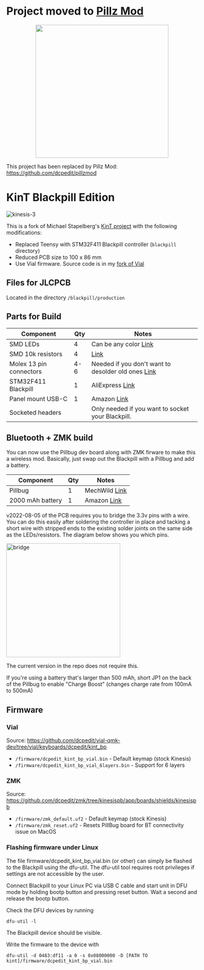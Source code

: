 # Project moved to [Pillz Mod](https://github.com/dcpedit/pillzmod)
<p align="center">
  <img src="https://i.imgur.com/4i2z9Xu.png" width="350">
</p>

This project has been replaced by Pillz Mod: https://github.com/dcpedit/pillzmod

# KinT Blackpill Edition

![kinesis-3](https://user-images.githubusercontent.com/800930/186173690-8d34ccd0-7eec-4b3d-93a0-488730113e12.jpg)

This is a fork of Michael Stapelberg's [KinT project](https://github.com/kinx-project/kint) with the following modifications:

* Replaced Teensy with STM32F411 Blackpill controller (`blackpill` directory)
* Reduced PCB size to 100 x 86 mm
* Use Vial firmware.  Source code is in my [fork of Vial](https://github.com/dcpedit/vial-qmk-dev/tree/vial/keyboards/dcpedit/kint_bp)

## Files for JLCPCB
Located in the directory `/blackpill/production`

## Parts for Build
| Component              | Qty | Notes |
| ---------              | --- | ----- |
| SMD LEDs               | 4   | Can be any color [Link](https://octopart.com/apt3216qbc%2Fd-kingbright-5355642?r=sp)
| SMD 10k resistors      | 4   | [Link](https://octopart.com/crcw120610k0fkeac-vishay-20811529)
| Molex 13 pin connectors| 4-6 | Needed if you don't want to desolder old ones [Link](https://octopart.com/39-53-2135-molex-7670149?r=sp)
| STM32F411 Blackpill    | 1   | AliExpress [Link](https://www.aliexpress.us/item/3256801269871873.html)
| Panel mount USB-C      | 1   | Amazon [Link](https://a.co/d/cRoqHqx)
| Socketed headers       |     | Only needed if you want to socket your Blackpill.

## Bluetooth + ZMK build
You can now use the Pillbug dev board along with ZMK firware to make this a wireless mod.  Basically, just swap out the Blackpill with a Pillbug and add a battery.

| Component              | Qty | Notes |
| ---------              | --- | ----- |
| Pillbug                | 1   | MechWild [Link](https://mechwild.com/product/pillbug/)
| 2000 mAh battery       | 1   | Amazon [Link](https://a.co/d/hlTVT1p)

v2022-08-05 of the PCB requires you to bridge the 3.3v pins with a wire.  You can do this easily after soldering the controller in place and tacking a short wire with stripped ends to the existing solder joints on the same side as the LEDs/resistors.  The diagram below shows you which pins.

<img width="300" alt="bridge" src="https://github.com/dcpedit/kint/assets/800930/aac79663-8b7e-4620-b262-9997442df8e8">

The current version in the repo does not require this.

If you're using a battery that's larger than 500 mAh, short JP1 on the back of the Pillbug to enable "Charge Boost" (changes charge rate from 100mA to 500mA)

## Firmware
### Vial
Source: https://github.com/dcpedit/vial-qmk-dev/tree/vial/keyboards/dcpedit/kint_bp
* `/firmware/dcpedit_kint_bp_vial.bin` - Default keymap (stock Kinesis)
* `/firmware/dcpedit_kint_bp_vial_6layers.bin` - Support for 6 layers

### ZMK
Source: https://github.com/dcpedit/zmk/tree/kinesispb/app/boards/shields/kinesispb
* `/firmware/zmk_default.uf2` - Default keymap (stock Kinesis)
* `/firmware/zmk_reset.uf2` - Resets PillBug board for BT connectivity issue on MacOS

### Flashing firmware under Linux
The file firmware/dcpedit_kint_bp_vial.bin (or other) can simply be flashed to the Blackpill using the dfu-util. The dfu-util tool requires root privileges if settings are not accessible by the user.

Connect Blackpill to your Linux PC via USB C cable and start unit in DFU mode by holding bootp button and pressing reset button. Wait a second and release the bootp button.

Check the DFU devices by running
```
dfu-util -l
```
The Blackpill device should be visible.

Write the firmware to the device with
```
dfu-util -d 0483:df11 -a 0 -s 0x08000000 -D [PATH TO kint]/firmware/dcpedit_kint_bp_vial.bin
```

